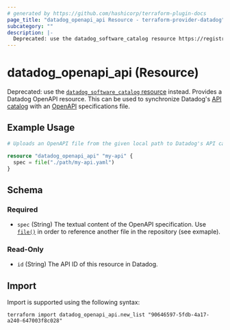 ```yaml
---
# generated by https://github.com/hashicorp/terraform-plugin-docs
page_title: "datadog_openapi_api Resource - terraform-provider-datadog"
subcategory: ""
description: |-
  Deprecated: use the datadog_software_catalog resource https://registry.terraform.io/providers/DataDog/datadog/latest/docs/resources/software_catalog instead. Provides a Datadog OpenAPI resource. This can be used to synchronize Datadog's API catalog https://docs.datadoghq.com/api_catalog/ with an OpenAPI https://www.openapis.org/ specifications file.
---
```


# datadog_openapi_api (Resource)

Deprecated: use the [`datadog_software_catalog` resource](https://registry.terraform.io/providers/DataDog/datadog/latest/docs/resources/software_catalog) instead. Provides a Datadog OpenAPI resource. This can be used to synchronize Datadog's [API catalog](https://docs.datadoghq.com/api_catalog/) with an [OpenAPI](https://www.openapis.org/) specifications file.

## Example Usage

```terraform
# Uploads an OpenAPI file from the given local path to Datadog's API catalog

resource "datadog_openapi_api" "my-api" {
  spec = file("./path/my-api.yaml")
}
```

<!-- schema generated by tfplugindocs -->
## Schema

### Required

- `spec` (String) The textual content of the OpenAPI specification. Use [`file()`](https://developer.hashicorp.com/terraform/language/functions/file) in order to reference another file in the repository (see exmaple).

### Read-Only

- `id` (String) The API ID of this resource in Datadog.

## Import

Import is supported using the following syntax:

```shell
terraform import datadog_openapi_api.new_list "90646597-5fdb-4a17-a240-647003f8c028"
```
